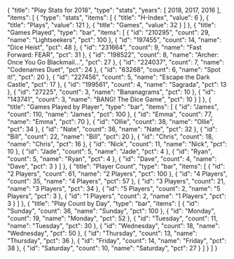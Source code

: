 {
  "title": "Play Stats for 2018",
  "type": "stats",
  "years": [
    2018,
    2017,
    2016
  ],
  "items": [
    {
      "type": "stats",
      "items": [
        {
          "title": "H-Index",
          "value": 6
        },
        {
          "title": "Plays",
          "value": 121
        },
        {
          "title": "Games",
          "value": 32
        }
      ]
    },
    {
      "title": "Games Played",
      "type": "bar",
      "items": [
        {
          "id": "210295",
          "count": 29,
          "name": "Lightseekers",
          "pct": 100
        },
        {
          "id": "197455",
          "count": 14,
          "name": "Dice Heist",
          "pct": 48
        },
        {
          "id": "231664",
          "count": 9,
          "name": "Fast Forward: FEAR",
          "pct": 31
        },
        {
          "id": "198522",
          "count": 8,
          "name": "Archer: Once You Go Blackmail...",
          "pct": 27
        },
        {
          "id": "224037",
          "count": 7,
          "name": "Codenames Duet",
          "pct": 24
        },
        {
          "id": "63268",
          "count": 6,
          "name": "Spot it!",
          "pct": 20
        },
        {
          "id": "227456",
          "count": 5,
          "name": "Escape the Dark Castle",
          "pct": 17
        },
        {
          "id": "199561",
          "count": 4,
          "name": "Sagrada",
          "pct": 13
        },
        {
          "id": "27225",
          "count": 3,
          "name": "Bananagrams",
          "pct": 10
        },
        {
          "id": "143741",
          "count": 3,
          "name": "BANG! The Dice Game",
          "pct": 10
        }
      ]
    },
    {
      "title": "Games Played by Player",
      "type": "bar",
      "items": [
        {
          "id": "James",
          "count": 110,
          "name": "James",
          "pct": 100
        },
        {
          "id": "Emma",
          "count": 77,
          "name": "Emma",
          "pct": 70
        },
        {
          "id": "Ollie",
          "count": 38,
          "name": "Ollie",
          "pct": 34
        },
        {
          "id": "Nate",
          "count": 36,
          "name": "Nate",
          "pct": 32
        },
        {
          "id": "Bill",
          "count": 22,
          "name": "Bill",
          "pct": 20
        },
        {
          "id": "Chris",
          "count": 18,
          "name": "Chris",
          "pct": 16
        },
        {
          "id": "Nick",
          "count": 11,
          "name": "Nick",
          "pct": 10
        },
        {
          "id": "Jade",
          "count": 5,
          "name": "Jade",
          "pct": 4
        },
        {
          "id": "Ryan",
          "count": 5,
          "name": "Ryan",
          "pct": 4
        },
        {
          "id": "Dave",
          "count": 4,
          "name": "Dave",
          "pct": 3
        }
      ]
    },
    {
      "title": "Player Count",
      "type": "bar",
      "items": [
        {
          "id": "2 Players",
          "count": 61,
          "name": "2 Players",
          "pct": 100
        },
        {
          "id": "4 Players",
          "count": 35,
          "name": "4 Players",
          "pct": 57
        },
        {
          "id": "3 Players",
          "count": 21,
          "name": "3 Players",
          "pct": 34
        },
        {
          "id": "5 Players",
          "count": 2,
          "name": "5 Players",
          "pct": 3
        },
        {
          "id": "1 Players",
          "count": 2,
          "name": "1 Players",
          "pct": 3
        }
      ]
    },
    {
      "title": "Play Count by Day",
      "type": "bar",
      "items": [
        {
          "id": "Sunday",
          "count": 36,
          "name": "Sunday",
          "pct": 100
        },
        {
          "id": "Monday",
          "count": 19,
          "name": "Monday",
          "pct": 52
        },
        {
          "id": "Tuesday",
          "count": 11,
          "name": "Tuesday",
          "pct": 30
        },
        {
          "id": "Wednesday",
          "count": 18,
          "name": "Wednesday",
          "pct": 50
        },
        {
          "id": "Thursday",
          "count": 13,
          "name": "Thursday",
          "pct": 36
        },
        {
          "id": "Friday",
          "count": 14,
          "name": "Friday",
          "pct": 38
        },
        {
          "id": "Saturday",
          "count": 10,
          "name": "Saturday",
          "pct": 27
        }
      ]
    }
  ]
}
